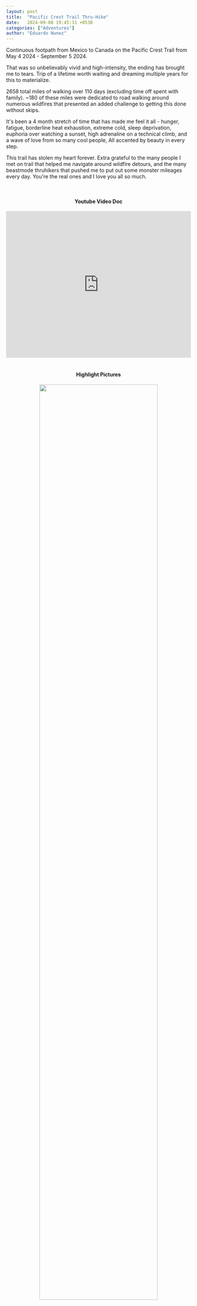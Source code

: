 ```yaml
---
layout: post
title:  "Pacific Crest Trail Thru-Hike"
date:   2024-09-08 19:45:31 +0530
categories: ["Adventures"]
author: "Eduardo Nunez"
---
```



Continuous footpath from Mexico to Canada on the Pacific Crest Trail from May 4 2024 - September 5 2024. 

That was so unbelievably vivid and high-intensity, the ending has brought me to tears. Trip of a lifetime worth waiting and dreaming multiple years for this to materialize.

2658 total miles of walking over 110 days (excluding time off spent with family). ~180 of these miles were dedicated to road walking around numerous wildfires that presented an added challenge to getting this done without skips.

It's been a 4 month stretch of time that has made me feel it all - hunger, fatigue, borderline heat exhaustion, extreme cold, sleep deprivation, euphoria over watching a sunset, high adrenaline on a technical climb, and a wave of love from so many cool people, All accented by beauty in every step.

This trail has stolen my heart forever. Extra grateful to the many people I met on trail that helped me navigate around wildfire detours, and the many beastmode thruhikers that pushed me to put out some monster mileages every day. You're the real ones and I love you all so much.

<br/>

<div style="text-align: center;">

<h4>Youtube Video Doc</h4>

<div style="text-align: center;"><iframe maxWidth="560" maxWidth="315"  width="100%" height="400" src="https://www.youtube.com/embed/OUtWeBt6rNY" frameborder="0" allowfullscreen></iframe></div>

<br/>

<h4>Highlight Pictures</h4>

<img src="/posts-photos/2024-09-08-PCT/1.jpeg" width="80%" style="margin-bottom: 15px;"/>  <br/>
<img src="/posts-photos/2024-09-08-PCT/2.jpeg" width="80%" style="margin-bottom: 15px;"/>  <br/>
<img src="/posts-photos/2024-09-08-PCT/3.jpeg" width="80%" style="margin-bottom: 15px;"/>  <br/>
<img src="/posts-photos/2024-09-08-PCT/4.jpeg" width="80%" style="margin-bottom: 15px;"/> <br/>
<img src="/posts-photos/2024-09-08-PCT/5.jpeg" width="80%" style="margin-bottom: 15px;"/> <br/>
<img src="/posts-photos/2024-09-08-PCT/6.jpeg" width="80%" style="margin-bottom: 15px;"/> <br/>
<img src="/posts-photos/2024-09-08-PCT/7.jpeg" width="80%" style="margin-bottom: 15px;"/> <br/>
<img src="/posts-photos/2024-09-08-PCT/8.jpeg" width="80%" style="margin-bottom: 15px;"/> <br/>
<img src="/posts-photos/2024-09-08-PCT/9.jpeg" width="80%" style="margin-bottom: 15px;"/> <br/>
<img src="/posts-photos/2024-09-08-PCT/10.jpeg" width="80%" style="margin-bottom: 15px;"/> <br/>
<img src="/posts-photos/2024-09-08-PCT/11.jpeg" width="80%" style="margin-bottom: 15px;"/> <br/>
<img src="/posts-photos/2024-09-08-PCT/12.jpeg" width="80%" style="margin-bottom: 15px;"/> <br/>
<img src="/posts-photos/2024-09-08-PCT/13.jpeg" width="80%" style="margin-bottom: 15px;"/> <br/>
<img src="/posts-photos/2024-09-08-PCT/14.jpeg" width="80%" style="margin-bottom: 15px;"/> <br/>
<img src="/posts-photos/2024-09-08-PCT/15.jpeg" width="80%" style="margin-bottom: 15px;"/> <br/>
<img src="/posts-photos/2024-09-08-PCT/16.jpeg" width="80%" style="margin-bottom: 15px;"/> <br/>
<img src="/posts-photos/2024-09-08-PCT/17.jpeg" width="80%" style="margin-bottom: 15px;"/> <br/>
<img src="/posts-photos/2024-09-08-PCT/19.jpeg" width="80%" style="margin-bottom: 15px;"/> <br/>
<img src="/posts-photos/2024-09-08-PCT/18.jpeg" width="80%" style="margin-bottom: 15px;"/> <br/>

</div>